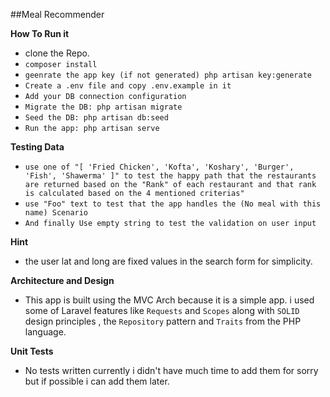 ##Meal Recommender

**How To Run it**
- clone the Repo.
- ``composer install``
- ``geenrate the app key (if not generated) php artisan key:generate``
- ``Create a .env file and copy .env.example in it``
- ``Add your DB connection configuration``
- ``Migrate the DB: php artisan migrate``
- ``Seed the DB: php artisan db:seed``
- ``Run the app: php artisan serve``


**Testing Data**
- ``use one of "[ 'Fried Chicken', 'Kofta', 'Koshary', 'Burger', 'Fish', 'Shawerma' ]" to test the happy path that the restaurants are returned based on the "Rank" of each restaurant and that rank is calculated based on the 4 mentioned criterias"``
- ``use "Foo" text to test that the app handles the (No meal with this name) Scenario``
- ``And finally Use empty string to test the validation on user input``

**Hint**
- the user lat and long are fixed values in the search form for simplicity.

**Architecture and Design**
- This app is built using the MVC Arch because it is a simple app. i used some of Laravel features like ``Requests`` and ``Scopes`` along with ``SOLID`` design principles
, the ``Repository`` pattern and ``Traits`` from the PHP language.

**Unit Tests**
- No tests written currently i didn't have much time to add them for sorry but if possible i can add them later.
